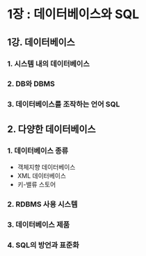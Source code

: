 # 1장 : 데이터베이스와 SQL

## 1강. 데이터베이스

### 1. 시스템 내의 데이터베이스

### 2. DB와 DBMS

### 3. 데이터베이스를 조작하는 언어 SQL

## 2. 다양한 데이터베이스

### 1. 데이터베이스 종류

- 객체지향 데이터베이스
- XML 데이터베이스
- 키-밸류 스토어

### 2. RDBMS 사용 시스템

### 3. 데이터베이스 제품

### 4. SQL의 방언과 표준화
